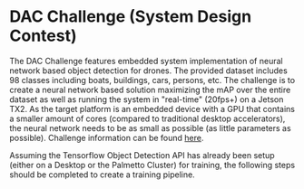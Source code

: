 # DAC Challenge (System Design Contest)

The DAC Challenge features embedded system implementation of neural network based object detection for drones.  The provided dataset includes 98 classes including boats, buildings, cars, persons, etc.  The challenge is to create a neural network based solution maximizing the mAP over the entire dataset as well as running the system in "real-time" (20fps+) on a Jetson TX2.  As the target platform is an embedded device with a GPU that contains a smaller amount of cores (compared to traditional desktop accelerators), the neural network needs to be as small as possible (as little parameters as possible).  Challenge information can be found [here](http://www.cse.cuhk.edu.hk/~byu/2018-DAC-HDC/index.html).

Assuming the Tensorflow Object Detection API has already been setup (either on a Desktop or the Palmetto Cluster) for training, the following steps should be completed to create a training pipeline.

